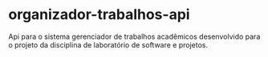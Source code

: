 # organizador-trabalhos-api
Api para o sistema gerenciador de trabalhos acadêmicos desenvolvido para o projeto da disciplina de laboratório de software e projetos.
